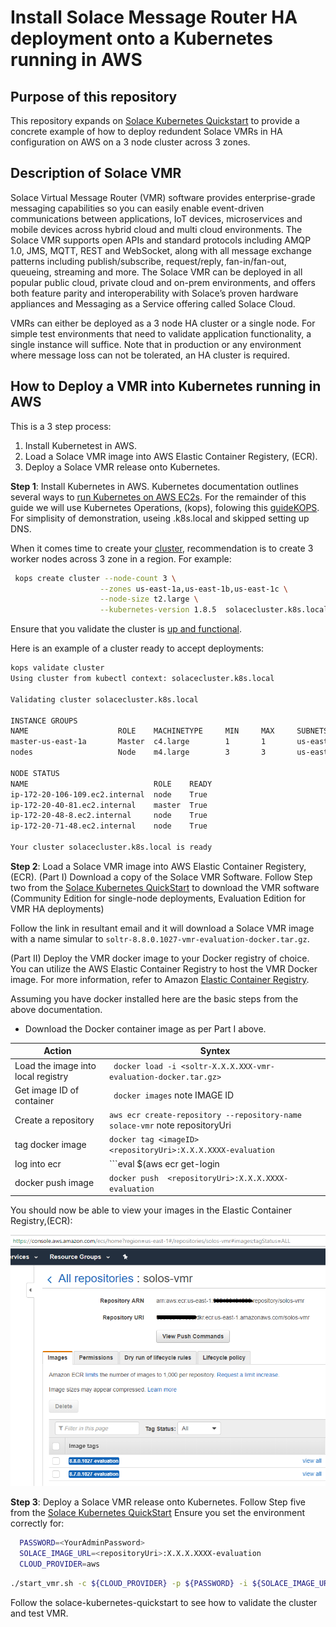 # Install Solace Message Router HA deployment onto a Kubernetes running in AWS

## Purpose of this repository

This repository expands on [Solace Kubernetes Quickstart](https://github.com/SolaceProducts/solace-kubernetes-quickstart) to provide a concrete example of how to deploy redundent Solace VMRs in HA configuration on AWS on a 3 node cluster across 3 zones.

## Description of Solace VMR

Solace Virtual Message Router (VMR) software provides enterprise-grade messaging capabilities so you can easily enable event-driven communications between applications, IoT devices, microservices and mobile devices across hybrid cloud and multi cloud environments. The Solace VMR supports open APIs and standard protocols including AMQP 1.0, JMS, MQTT, REST and WebSocket, along with all message exchange patterns including publish/subscribe, request/reply, fan-in/fan-out, queueing, streaming and more. The Solace VMR can be deployed in all popular public cloud, private cloud and on-prem environments, and offers both feature parity and interoperability with Solace’s proven hardware appliances and Messaging as a Service offering called Solace Cloud.

VMRs can either be deployed as a 3 node HA cluster or a single node. For simple test environments that need to validate application functionality, a single instance will suffice.
Note that in production or any environment where message loss can not be tolerated, an HA cluster is required.

## How to Deploy a VMR into Kubernetes running in AWS

This is a 3 step process:
1. Install Kubernetest in AWS.
2. Load a Solace VMR image into AWS Elastic Container Registery, (ECR).
3. Deploy a Solace VMR release onto Kubernetes.

**Step 1**: Install Kubernetes in AWS.
Kubernetes documentation outlines several ways to [run Kubernetes on AWS EC2s](https://kubernetes.io/docs/getting-started-guides/aws/). For the remainder of this guide we will use Kubernetes Operations, (kops), folowing this [guideKOPS](https://github.com/kubernetes/kops/blob/master/docs/aws.md).  For simplisity of demonstration, useing .k8s.local and skipped setting up DNS.

When it comes time to create your [cluster](https://github.com/kubernetes/kops/blob/master/docs/aws.md#create-cluster-configuration), recommendation is to create 3 worker nodes across 3 zone in a region.  For example:

```sh
 kops create cluster --node-count 3 \
                    --zones us-east-1a,us-east-1b,us-east-1c \
                    --node-size t2.large \
                    --kubernetes-version 1.8.5  solacecluster.k8s.local
```

Ensure that you validate the cluster is [up and functional](https://github.com/kubernetes/kops/blob/master/docs/aws.md#use-the-cluster).

Here is an example of a cluster ready to accept deployments:
```sh
kops validate cluster
Using cluster from kubectl context: solacecluster.k8s.local

Validating cluster solacecluster.k8s.local

INSTANCE GROUPS
NAME                    ROLE    MACHINETYPE     MIN     MAX     SUBNETS
master-us-east-1a       Master  c4.large        1       1       us-east-1a
nodes                   Node    m4.large        3       3       us-east-1a,us-east-1b,us-east-1c

NODE STATUS
NAME                            ROLE    READY
ip-172-20-106-109.ec2.internal  node    True
ip-172-20-40-81.ec2.internal    master  True
ip-172-20-48-8.ec2.internal     node    True
ip-172-20-71-48.ec2.internal    node    True

Your cluster solacecluster.k8s.local is ready
```

**Step 2**: Load a Solace VMR image into AWS Elastic Container Registery, (ECR).
(Part I) Download a copy of the Solace VMR Software. Follow Step two from the [Solace Kubernetes QuickStart](https://github.com/SolaceProducts/solace-kubernetes-quickstart#how-to-deploy-a-vmr-onto-kubernetes) to download the VMR software (Community Edition for single-node deployments, Evaluation Edition for VMR HA deployments)

Follow the link in resultant email and it will download a Solace VMR image with a name simular to ```soltr-8.8.0.1027-vmr-evaluation-docker.tar.gz```.

(Part II) Deploy the VMR docker image to your Docker registry of choice. You can utilize the AWS Elastic Container Registry to host the VMR Docker image. For more information, refer to Amazon [Elastic Container Registry](https://docs.aws.amazon.com/AmazonECS/latest/developerguide/Welcome.html).

Assuming you have docker installed here are the basic steps from the above documentation. 
* Download the Docker container image as per Part I above.

| Action | Syntex |
| ------ | ------ |
| Load the image into local registry | ``` docker load -i <soltr-X.X.X.XXX-vmr-evaluation-docker.tar.gz>```    |
| Get image ID of container          | ``` docker images``` note IMAGE ID 
| Create a repository                | ```aws ecr create-repository --repository-name solace-vmr```  note repositoryUri|
| tag docker image                   | ```docker tag <imageID> <repositoryUri>:X.X.X.XXXX-evaluation```  |
| log into ecr                       | ```eval $(aws ecr get-login | sed 's|https://||')```             |
| docker push image                  | ```docker push  <repositoryUri>:X.X.X.XXXX-evaluation```          |

You should now be able to view your images in the Elastic Container Registry,(ECR):

![alt text](/images/ecr-populated.png "Elastic Container Registry")

**Step 3**: Deploy a Solace VMR release onto Kubernetes.
Follow Step five from the [Solace Kubernetes QuickStart](https://github.com/SolaceProducts/solace-kubernetes-quickstart#how-to-deploy-a-vmr-onto-kubernetes)
Ensure you set the environment correctly for:
```sh
  PASSWORD=<YourAdminPassword>
  SOLACE_IMAGE_URL=<repositoryUri>:X.X.X.XXXX-evaluation
  CLOUD_PROVIDER=aws
```
```sh
./start_vmr.sh -c ${CLOUD_PROVIDER} -p ${PASSWORD} -i ${SOLACE_IMAGE_URL} -v values-examples/small-persist-ha-provisionPvc.yaml
```
Follow the solace-kubernetes-quickstart to see how to validate the cluster and test VMR.